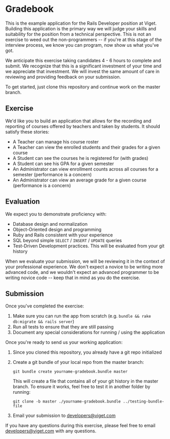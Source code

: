 # Gradebook

This is the example application for the Rails Developer position at Viget.
Building this application is the primary way we will judge your skills and
suitability for the position from a technical perspective. This is not an
exercise to weed out the non-programmers -- if you're at this stage of the
interview process, we know you can program, now show us what you've got.

We anticipate this exercise taking candidates 4 - 6 hours to complete and
submit. We recognize that this is a significant investment of your time and we
appreciate that investment. We will invest the same amount of care in reviewing
and providing feedback on your submission.

To get started, just clone this repository and continue work on the master
branch.

## Exercise

We'd like you to build an application that allows for the recording and
reporting of courses offered by teachers and taken by students. It should
satisfy these stories:

* A Teacher can manage his course roster
* A Teacher can view the enrolled students and their grades for a given course
* A Student can see the courses he is registered for (with grades)
* A Student can see his GPA for a given semester
* An Administrator can view enrollment counts across all courses for a semester
  (performance is a concern)
* An Administrator can view an average grade for a given course (performance is
  a concern)

## Evaluation

We expect you to demonstrate proficiency with:

* Database design and normalization
* Object-Oriented design and programming
* Ruby and Rails consistent with your experience
* SQL beyond simple `SELECT` / `INSERT` / `UPDATE` queries
* Test-Driven Development practices. This will be evaluated from your git
  history

When we evaluate your submission, we will be reviewing it in the context of
your professional experience. We don't expect a novice to be writing more
advanced code, and we wouldn't expect an advanced programmer to be writing
novice code -- keep that in mind as you do the exercise.

## Submission

Once you've completed the exercise:

1. Make sure you can run the app from scratch (e.g. `bundle && rake db:migrate
   && rails server`)
1. Run all tests to ensure that they are still passing
1. Document any special considerations for running / using the application

Once you're ready to send us your working application:

1. Since you cloned this repository, you already have a git repo initialized
1. Create a git bundle of your local repo from the master branch:

   ```shell
   git bundle create yourname-gradebook.bundle master
   ```

   This will create a file that contains all of your git history in the master
   branch. To ensure it works, feel free to test it in another folder by
   running:

   ```shell
   git clone -b master ./yourname-gradebook.bundle ../testing-bundle-file
   ```

1. Email your submission to developers@viget.com

If you have any questions during this exercise, please feel free to email
developers@viget.com with any questions.
